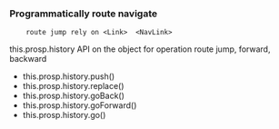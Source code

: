 ### Programmatically route navigate 
        route jump rely on <Link>  <NavLink>

this.prosp.history API on the object for operation route jump, forward, backward
* this.prosp.history.push()
* this.prosp.history.replace()
* this.prosp.history.goBack()
* this.prosp.history.goForward()
* this.prosp.history.go()  